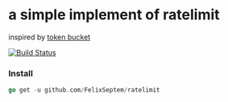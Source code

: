 # a simple implement of ratelimit
inspired by [token bucket](https://en.wikipedia.org/wiki/Token_bucket)

[![Build Status](https://www.travis-ci.org/FelixSeptem/ratelimit.svg?branch=master)](https://www.travis-ci.org/FelixSeptem/ratelimit)


### Install
```go
go get -u github.com/FelixSeptem/ratelimit
```

